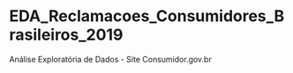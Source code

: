# EDA_Reclamacoes_Consumidores_Brasileiros_2019
 Análise Exploratória de Dados - Site Consumidor.gov.br
